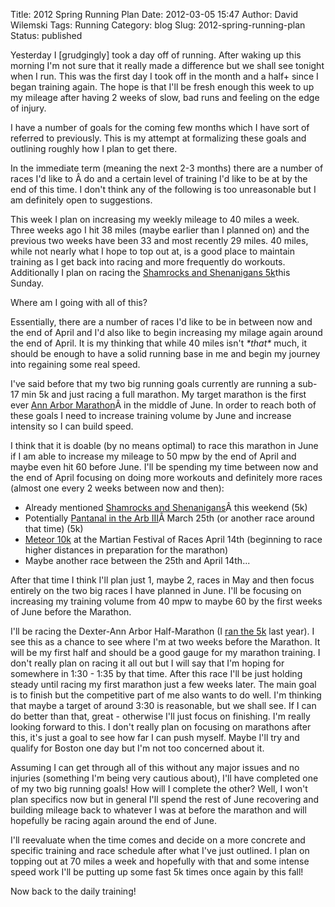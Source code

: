 Title: 2012 Spring Running Plan
Date: 2012-03-05 15:47
Author: David Wilemski
Tags: Running
Category: blog
Slug: 2012-spring-running-plan
Status: published

Yesterday I \[grudgingly\] took a day off of running. After waking up
this morning I\'m not sure that it really made a difference but we shall
see tonight when I run. This was the first day I took off in the month
and a half+ since I began training again. The hope is that I\'ll be
fresh enough this week to up my mileage after having 2 weeks of slow,
bad runs and feeling on the edge of injury.

I have a number of goals for the coming few months which I have sort of
referred to previously. This is my attempt at formalizing these goals
and outlining roughly how I plan to get there.

In the immediate term (meaning the next 2-3 months) there are a number
of races I\'d like to Â do and a certain level of training I\'d like to
be at by the end of this time. I don\'t think any of the following is
too unreasonable but I am definitely open to suggestions.

This week I plan on increasing my weekly mileage to 40 miles a week.
Three weeks ago I hit 38 miles (maybe earlier than I planned on) and the
previous two weeks have been 33 and most recently 29 miles. 40 miles,
while not nearly what I hope to top out at, is a good place to maintain
training as I get back into racing and more frequently do workouts.
Additionally I plan on racing the [Shamrocks and Shenanigans
5k](http://www.runshamrocks.com/index.php?option=com_content&task=view&id=23&Itemid=42)this
Sunday.

Where am I going with all of this?

Essentially, there are a number of races I\'d like to be in between now
and the end of April and I\'d also like to begin increasing my milage
again around the end of April. It is my thinking that while 40 miles
isn\'t *\*that\** much, it should be enough to have a solid running base
in me and begin my journey into regaining some real speed.

I\'ve said before that my two big running goals currently are running a
sub-17 min 5k and just racing a full marathon. My target marathon is the
first ever [Ann Arbor Marathon](http://theannarbormarathon.com/)Â in the
middle of June. In order to reach both of these goals I need to increase
training volume by June and increase intensity so I can build speed.

I think that it is doable (by no means optimal) to race this marathon in
June if I am able to increase my mileage to 50 mpw by the end of April
and maybe even hit 60 before June. I\'ll be spending my time between now
and the end of April focusing on doing more workouts and definitely more
races (almost one every 2 weeks between now and then):

-   Already mentioned [Shamrocks and
    Shenanigans](http://www.runshamrocks.com/index.php?option=com_content&task=view&id=23&Itemid=42)Â this
    weekend (5k)
-   Potentially [Pantanal in the Arb
    III](http://www.pantanalcer.org/arb-run)Â March 25th (or another
    race around that time) (5k)
-   [Meteor
    10k](http://www.martianmarathon.com/index.php?option=com_content&task=view&id=81&Itemid=122)
    at the Martian Festival of Races April 14th (beginning to race
    higher distances in preparation for the marathon)
-   Maybe another race between the 25th and April 14th\...

After that time I think I\'ll plan just 1, maybe 2, races in May and
then focus entirely on the two big races I have planned in June. I\'ll
be focusing on increasing my training volume from 40 mpw to maybe 60 by
the first weeks of June before the Marathon.

I\'ll be racing the Dexter-Ann Arbor Half-Marathon (I [ran the
5k](http://davidwilemski.com/blog/2011/06/race-report-dexter-ann-arbor-5k/ "Race Report: Dexter-Ann Arbor 5K")
last year). I see this as a chance to see where I\'m at two weeks before
the Marathon. It will be my first half and should be a good gauge for my
marathon training. I don\'t really plan on racing it all out but I will
say that I\'m hoping for somewhere in 1:30 - 1:35 by that time. After
this race I\'ll be just holding steady until racing my first marathon
just a few weeks later. The main goal is to finish but the competitive
part of me also wants to do well. I\'m thinking that maybe a target of
around 3:30 is reasonable, but we shall see. If I can do better than
that, great - otherwise I\'ll just focus on finishing. I\'m really
looking forward to this. I don\'t really plan on focusing on marathons
after this, it\'s just a goal to see how far I can push myself. Maybe
I\'ll try and qualify for Boston one day but I\'m not too concerned
about it.

Assuming I can get through all of this without any major issues and no
injuries (something I\'m being very cautious about), I\'ll have
completed one of my two big running goals! How will I complete the
other? Well, I won\'t plan specifics now but in general I\'ll spend the
rest of June recovering and building mileage back to whatever I was at
before the marathon and will hopefully be racing again around the end of
June.

I\'ll reevaluate when the time comes and decide on a more concrete and
specific training and race schedule after what I\'ve just outlined. I
plan on topping out at 70 miles a week and hopefully with that and some
intense speed work I\'ll be putting up some fast 5k times once again by
this fall!

Now back to the daily training!

